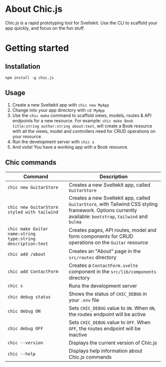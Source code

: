 # About Chic.js

Chic.js is a rapid prototyping tool for Sveltekit. Use the CLI to scaffold your app quickly, and focus on the fun stuff.

# Getting started

## Installation

`npm install -g chic.js`

## Usage

1. Create a new Sveltekit app with `chic new MyApp`
2. Change into your app directory with `cd MyApp`
3. Use the `chic make` command to scaffold views, models, routes & API endpoints for a new resource. For example: `chic make Book title:string author:string about:text`, will create a Book resource with all the views, model and controllers need for CRUD operations on your resource.
4. Run the development server with `chic s`
5. And voila! You have a working app with a Book resource.

## Chic commands

| Command | Description |
| --- | --- |
| `chic new GuitarStore` | Creates a new Sveltekit app, called `GuitarStore` |
| `chic new GuitarStore styled with tailwind` | Creates a new Sveltekit app, called `GuitarStore`, with Tailwind CSS styling framework. Options currently available: `bootstrap`, `tailwind` and `bulma` |
| `chic make Guitar name:string type:string description:text` | Creates pages, API routes, model and form components for CRUD operations on the `Guitar` resource |
| `chic add /about` | Creates an "About" page in the `src/routes` directory |
| `chic add ContactForm` | Creates a `ContactForm.svelte` component in the `src/lib/components` directory |
| `chic s` | Runs the development server |
| `chic debug status` | Shows the status of `CHIC_DEBUG` in your `.env` file |
| `chic debug ON` | Sets `CHIC_DEBUG` value to `ON`. When `ON`, the routes endpoint will be active |
| `chic debug OFF` | Sets `CHIC_DEBUG` value to `OFF`. When `OFF`, the routes endpoint will be inactive |
| `chic --version` | Displays the current version of Chic.js |
| `chic --help` | Displays help information about Chic.js commands |